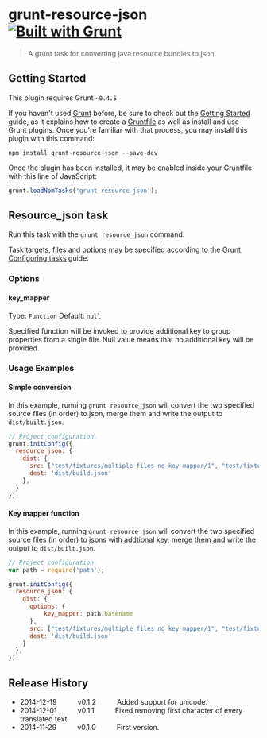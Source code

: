 # grunt-resource-json [![Built with Grunt](https://cdn.gruntjs.com/builtwith.png)](http://gruntjs.com/)

>A grunt task for converting java resource bundles to json.

## Getting Started

This plugin requires Grunt `~0.4.5`

If you haven't used [Grunt](http://gruntjs.com/) before, be sure to check out the
[Getting Started](http://gruntjs.com/getting-started) guide, as it explains how to create
a [Gruntfile](http://gruntjs.com/sample-gruntfile) as well as install and use Grunt plugins.
Once you're familiar with that process, you may install this plugin with this command:

```shell
npm install grunt-resource-json --save-dev
```

Once the plugin has been installed, it may be enabled inside your Gruntfile with this line of JavaScript:

```js
grunt.loadNpmTasks('grunt-resource-json');
```

## Resource_json task
Run this task with the `grunt resource_json` command.

Task targets, files and options may be specified according to the Grunt [Configuring tasks](http://gruntjs.com/configuring-tasks) guide.

### Options

#### key_mapper
Type: `Function`
Default: `null`

Specified function will be invoked to provide additional key to group properties from a single file.
Null value means that no additional key will be provided.

### Usage Examples

#### Simple conversion

In this example, running `grunt resource_json`  will convert the two specified source files (in order) to json, merge them and write the output to `dist/built.json`.

```js
// Project configuration.
grunt.initConfig({
  resource_json: {
    dist: {
      src: ["test/fixtures/multiple_files_no_key_mapper/1", "test/fixtures/multiple_files_no_key_mapper/2"],
      dest: 'dist/build.json'
    },
  }
});
```

#### Key mapper function

In this example, running `grunt resource_json`  will convert the two specified source files (in order) to jsons with addtional key, merge them and write the output to `dist/built.json`.

```js
// Project configuration.
var path = require('path');

grunt.initConfig({
  resource_json: {
    dist: {
      options: {
          key_mapper: path.basename
      },
      src: ["test/fixtures/multiple_files_no_key_mapper/1", "test/fixtures/multiple_files_no_key_mapper/2"],
      dest: 'dist/build.json'
    }
  },
});
```

## Release History

 * 2014-12-19   v0.1.2   Added support for unicode.
 * 2014-12-01   v0.1.1   Fixed removing first character of every translated text.
 * 2014-11-29   v0.1.0   First version.
